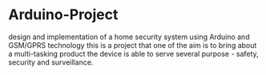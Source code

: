 # Arduino-Project
design and implementation of a home security system using Arduino and GSM/GPRS technology
this is a project that one of the aim is to bring about a multi-tasking product
the device is able to serve several purpose - safety, security and surveillance.

